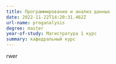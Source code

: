 ```yaml
---
title: Программирование и анализ данных
date: 2022-11-22T14:20:31.462Z
url-name: proganalysis
degree: master
year-of-study: Магистратура 1 курс
summary: кафедральный курс
---
```

rwer